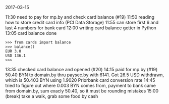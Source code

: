 
2017-03-15

11:30  need to pay for mp.by and check card balance (#19)
11:50  reading how to store credit card info (PCI Data Storage)
11:55  can store first 6 and last 4 numbers for bank card
12:00  writing card balance getter in Python
13:05  card balance done

```
>>> from cards import balance
>>> balance()
EUR 3.0
USD 136.1
>>>
```
13:35  checked card balance and opened (#20)
14:15  paid for mp.by (#19) 50.40 BYN to domain.by thru paysec.by
       with 6141. Got 26.5 USD withdrawn, which is 50.403 BYN using
       1.9020 Priorbank card conversion rate
14:45  tried to figure out where 0.003 BYN comes from, payment
       to bank came from domain.by, sum exacly 50.40, so it must be
       rounding mistakes
15:00  (break) take a walk, grab some food by cash
